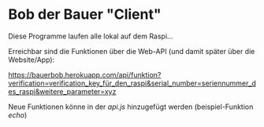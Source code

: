 # Bob der Bauer "Client"


Diese Programme laufen alle lokal auf dem Raspi...

Erreichbar sind die Funktionen über die Web-API (und damit später über die Website/App):

https://bauerbob.herokuapp.com/api/funktion?verification=verification_key_für_den_raspi&serial_number=seriennummer_des_raspi&weitere_parameter=xyz

Neue Funktionen könne in der *api.js* hinzugefügt werden (beispiel-Funktion *echo*)
